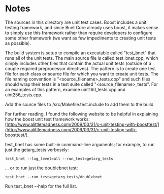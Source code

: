 # Notes
The sources in this directory are unit test cases.  Boost includes a
unit testing framework, and since Bnet Core already uses boost, it makes
sense to simply use this framework rather than require developers to
configure some other framework (we want as few impediments to creating
unit tests as possible).

The build system is setup to compile an executable called "test_bnet"
that runs all of the unit tests.  The main source file is called
test_bnet.cpp, which simply includes other files that contain the
actual unit tests (outside of a couple required preprocessor
directives).  The pattern is to create one test file for each class or
source file for which you want to create unit tests.  The file naming
convention is "<source_filename>_tests.cpp" and such files should wrap
their tests in a test suite called "<source_filename>_tests".  For an
examples of this pattern, examine uint160_tests.cpp and
uint256_tests.cpp.

Add the source files to /src/Makefile.test.include to add them to the build.

For further reading, I found the following website to be helpful in
explaining how the boost unit test framework works:
[http://www.alittlemadness.com/2009/03/31/c-unit-testing-with-boosttest/](http://www.alittlemadness.com/2009/03/31/c-unit-testing-with-boosttest/).

test_bnet has some built-in command-line arguments; for
example, to run just the getarg_tests verbosely:

    test_bnet --log_level=all --run_test=getarg_tests

... or to run just the doublebnet test:

    test_bnet --run_test=getarg_tests/doublebnet

Run  test_bnet --help   for the full list.


